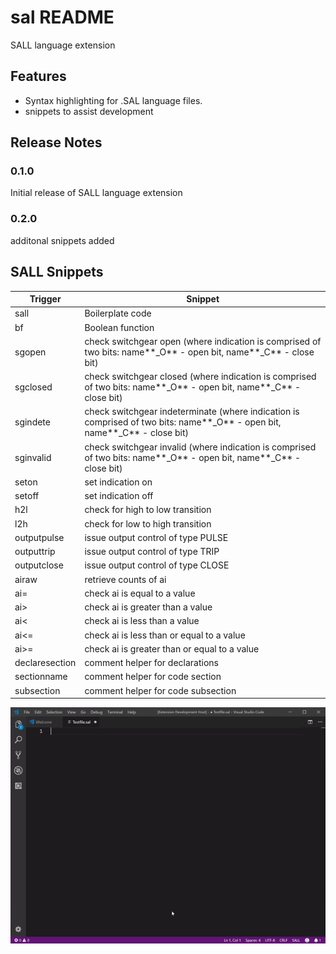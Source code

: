 # sal README

SALL language extension

## Features

* Syntax highlighting for .SAL language files.
* snippets to assist development

## Release Notes

### 0.1.0

Initial release of SALL language extension

### 0.2.0

additonal snippets added

## SALL Snippets

| Trigger        | Snippet                                      |
| -------------- | -------------------------------------------- |
| sall           | Boilerplate code                             |
| bf             | Boolean function                             |
| sgopen         | check switchgear open (where indication is comprised of two bits: name**_O** - open bit, name**_C** - close bit) |
| sgclosed       | check switchgear closed (where indication is comprised of two bits: name**_O** - open bit, name**_C** - close bit) |
| sgindete       | check switchgear indeterminate (where indication is comprised of two bits: name**_O** - open bit, name**_C** - close bit) |
| sginvalid      | check switchgear invalid (where indication is comprised of two bits: name**_O** - open bit, name**_C** - close bit) |
| seton          | set indication on                            |
| setoff         | set indication off                           |
| h2l            | check for high to low transition             |
| l2h            | check for low to high transition             |
| outputpulse    | issue output control of type PULSE           |
| outputtrip     | issue output control of type TRIP            |
| outputclose    | issue output control of type CLOSE           |
| airaw          | retrieve counts of ai                        |
| ai=            | check ai is equal to a value                 |
| ai>            | check ai is greater than a value             |
| ai<            | check ai is less than a value                |
| ai<=           | check ai is less than or equal to a value    |
| ai>=           | check ai is greater than or equal to a value |
| declaresection | comment helper for declarations              |
| sectionname    | comment helper for code section              |
| subsection     | comment helper for code subsection           |


![Boilerplate example](https://github.com/Zix44/vscode-sall-lang/blob/master/images/SALL_Boilerplate_more.gif)